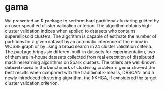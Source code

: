 # gama

We presented an R package to perform hard partitional clustering guided by an user-specified cluster validation criterion. The algorithm obtains high cluster validation indices when applied to datasets who contains superellipsoid clusters. The algorithm is capable of estimate the number of partitions for a given dataset by an automatic inference of the elbow in WCSSE graph or by using a broad search in 24 cluster validation criteria. The package brings six different built-in datasets for experimentation, two of them are in-house datasets collected from real execution of distributed machine learning algorithms on Spark clusters. The others are well-known datasets used in the benchmark of clustering problems. gama showed the best results when compared with the traditional k-means, DBSCAN, and a newly introduced clustering algorithm, the NKHGA, if considered the target cluster validation criterion.
